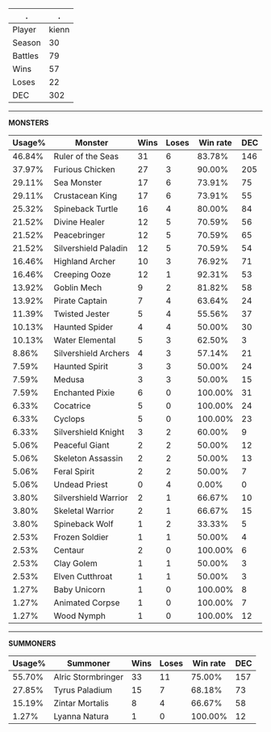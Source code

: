 .|.
|-|-
Player|kienn
Season|30
Battles|79
Wins|57
Loses|22
DEC|302

---
**MONSTERS**

Usage%|Monster|Wins|Loses|Win rate|DEC|
-|-|-|-|-|-|
46.84%|Ruler of the Seas|31|6|83.78%|146|
37.97%|Furious Chicken|27|3|90.00%|205|
29.11%|Sea Monster|17|6|73.91%|75|
29.11%|Crustacean King|17|6|73.91%|55|
25.32%|Spineback Turtle|16|4|80.00%|84|
21.52%|Divine Healer|12|5|70.59%|56|
21.52%|Peacebringer|12|5|70.59%|65|
21.52%|Silvershield Paladin|12|5|70.59%|54|
16.46%|Highland Archer|10|3|76.92%|71|
16.46%|Creeping Ooze|12|1|92.31%|53|
13.92%|Goblin Mech|9|2|81.82%|58|
13.92%|Pirate Captain|7|4|63.64%|24|
11.39%|Twisted Jester|5|4|55.56%|37|
10.13%|Haunted Spider|4|4|50.00%|30|
10.13%|Water Elemental|5|3|62.50%|3|
8.86%|Silvershield Archers|4|3|57.14%|21|
7.59%|Haunted Spirit|3|3|50.00%|24|
7.59%|Medusa|3|3|50.00%|15|
7.59%|Enchanted Pixie|6|0|100.00%|31|
6.33%|Cocatrice|5|0|100.00%|24|
6.33%|Cyclops|5|0|100.00%|23|
6.33%|Silvershield Knight|3|2|60.00%|9|
5.06%|Peaceful Giant|2|2|50.00%|12|
5.06%|Skeleton Assassin|2|2|50.00%|13|
5.06%|Feral Spirit|2|2|50.00%|7|
5.06%|Undead Priest|0|4|0.00%|0|
3.80%|Silvershield Warrior|2|1|66.67%|10|
3.80%|Skeletal Warrior|2|1|66.67%|15|
3.80%|Spineback Wolf|1|2|33.33%|5|
2.53%|Frozen Soldier|1|1|50.00%|4|
2.53%|Centaur|2|0|100.00%|6|
2.53%|Clay Golem|1|1|50.00%|3|
2.53%|Elven Cutthroat|1|1|50.00%|3|
1.27%|Baby Unicorn|1|0|100.00%|8|
1.27%|Animated Corpse|1|0|100.00%|7|
1.27%|Wood Nymph|1|0|100.00%|12|

---
**SUMMONERS**

Usage%|Summoner|Wins|Loses|Win rate|DEC|
-|-|-|-|-|-|
55.70%|Alric Stormbringer|33|11|75.00%|157|
27.85%|Tyrus Paladium|15|7|68.18%|73|
15.19%|Zintar Mortalis|8|4|66.67%|58|
1.27%|Lyanna Natura|1|0|100.00%|12|
